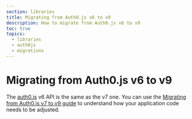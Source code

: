 ```yaml
---
section: libraries
title: Migrating from Auth0.js v6 to v9
description: How to migrate from Auth0.js v6 to v9
toc: true
topics:
  - libraries
  - auth0js
  - migrations
---
```

# Migrating from Auth0.js v6 to v9

The [auth0.js](/libraries/auth0js) v6 API is the same as the v7 one. You can use the [Migrating from Auth0.js v7 to v9 guide](/libraries/auth0js/v9/migration-v7-v9) to understand how your application code needs to be adjusted.

